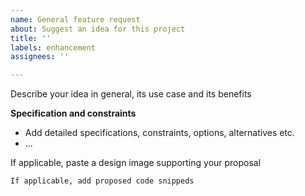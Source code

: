```yaml
---
name: General feature request
about: Suggest an idea for this project
title: ''
labels: enhancement
assignees: ''

---
```


Describe your idea in general, its use case and its benefits

**Specification and constraints**
- Add detailed specifications, constraints, options, alternatives etc.
- ...

If applicable, paste a design image supporting your proposal

```
If applicable, add proposed code snippeds
```
